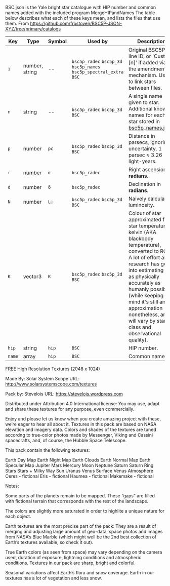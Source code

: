 BSC.json is the Yale bright star catalogue with HIP number and common names added with the included program MergeHIPandNames
The table below describes what each of these keys mean, and lists the files
that use them. From https://github.com/frostoven/BSC5P-JSON-XYZ/tree/primary/catalogs

| Key | Type     | Symbol | Used by | Description                  |
| --- | -------- | ------ | ------- | ---------------------------- |
| `i` | number, string | -- | `bsc5p_radec` `bsc5p_3d` `bsc5p_names` `bsc5p_spectral_extra` `BSC` | Original BSC5P line ID, or 'Custom [n]' if added via the amendments mechanism. Used to link stars between files.
| `n` | string   | --     | `bsc5p_radec` `bsc5p_3d` `BSC` | A single name given to star. Additional known names for each star stored in [bsc5p_names.json](catalogs/bsc5p_names.json).
| `p` | number   | `pc`   | `bsc5p_radec` `bsc5p_3d` `BSC` | Distance in parsecs, ignoring uncertainty. 1 parsec ≈ 3.26 light-years.
| `r` | number   | `α`    | `bsc5p_radec` | Right ascension in **radians**.
| `d` | number   | `δ`    | `bsc5p_radec` | Declination in **radians**.
| `N` | number   | `L☉`   | `bsc5p_radec` `bsc5p_3d` `BSC` | Naively calculated luminosity. 
| `K` | vector3  | `K`    | `bsc5p_radec` `bsc5p_3d` `BSC` | Colour of star approximated from star temperature in kelvin (AKA blackbody temperature), converted to RGB. A lot of effort and research has gone into estimating this as physically accurately as humanly possible (while keeping in mind it's still an approximation nonetheless, and will vary by star class and observational quality).
| `hip` | string   | `hip`    | `BSC` |HIP number.
| `name` | array   | `hip`    | `BSC` |Common name(s).







FREE High Resolution Textures (2048 x 1024)

Made By:	Solar System Scope
URL:		http://www.solarsystemscope.com/textures

Pack by:	Stevelois
URL:		https://stevelois.wordpress.com

Distributed under Attribution 4.0 International license: You may use, adapt and share these textures for any purpose, even commercially.

Enjoy and please let us know when you create amazing project with these, we’re eager to hear all about it. Textures in this pack are based on NASA elevation and imagery data. Colors and shades of the textures are tuned accordng to true-color photos made by Messenger, Viking and Cassini spacecrafts, and, of course, the Hubble Space Telescope.

This pack contain the following textures:

Earth Day Map
Earth Night Map
Earth Clouds
Earth Normal Map
Earth Specular Map
Jupiter
Mars
Mercury
Moon
Neptune
Saturn
Saturn Ring
Stars
Stars + Milky Way
Sun
Uranus
Venus Surface
Venus Atmosphere
Ceres - fictional
Eris - fictional
Haumea - fictional
Makemake - fictional

Notes:

Some parts of the planets remain to be mapped. These “gaps” are filled with fictional terrain that corresponds with the rest of the landscape.

The colors are slightly more saturated in order to highlite a unique nature for each object.

Earth textures are the most precise part of the pack: They are a result of merging and adjusting large amount of geo-data, space photos and images from NASA’s Blue Marble (which might well be the 2nd best collection of Earth’s textures available, so check it out).

True Earth colors (as seen from space) may vary depending on the camera used, duration of exposure, lightning conditions and atmospheric conditions. Textures in our pack are sharp, bright and colorful.

Seasonal variations affect Earth’s flora and snow coverage. Earth in our textures has a lot of vegetation and less snow.
